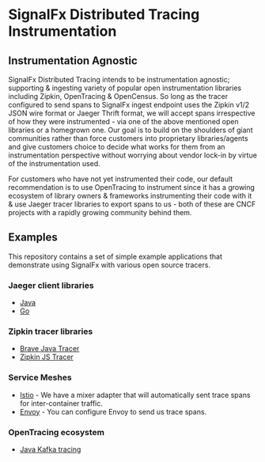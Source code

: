 # SignalFx Distributed Tracing Instrumentation

## Instrumentation Agnostic
SignalFx Distributed Tracing intends to be instrumentation agnostic; supporting &
ingesting variety of popular open instrumentation libraries including Zipkin, 
OpenTracing & OpenCensus. So long as the tracer configured to send spans to SignalFx
ingest endpoint uses the Zipkin v1/2 JSON wire format or Jaeger Thrift format, we will
accept spans irrespective of how they were instrumented - via one of the above mentioned 
open libraries or a homegrown one. Our goal is to build on the shoulders of giant 
communities rather than force customers into proprietary libraries/agents and give 
customers choice to decide what works for them from an instrumentation perspective
without worrying about vendor lock-in by virtue of the instrumentation used.

For customers who have not yet instrumented their code, our default recommendation is
to use OpenTracing to instrument since it has a growing ecosystem of library owners & 
frameworks instrumenting their code with it & use Jaeger tracer libraries to export 
spans to us  - both of these are CNCF projects with a rapidly growing community behind them.


## Examples
This repository contains a set of simple example applications that demonstrate
using SignalFx with various open source tracers.  


### Jaeger client libraries

 - [Java](./jaeger-java)
 - [Go](./jaeger-go)

### Zipkin tracer libraries

 - [Brave Java Tracer](./zipkin-brave-java)
 - [Zipkin JS Tracer](./zipkin-js)

### Service Meshes

 - [Istio](./istio) - We have a mixer adapter that will automatically sent
     trace spans for inter-container traffic.
 - [Envoy](./envoy) - You can configure Envoy to send us trace spans.

### OpenTracing ecosystem

 - [Java Kafka tracing](./opentracing-kafka-java)

